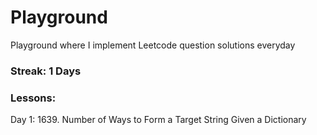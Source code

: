 # Playground
Playground where I implement Leetcode question solutions everyday

### Streak: 1 Days

### Lessons:
Day 1: 1639. Number of Ways to Form a Target String Given a Dictionary

